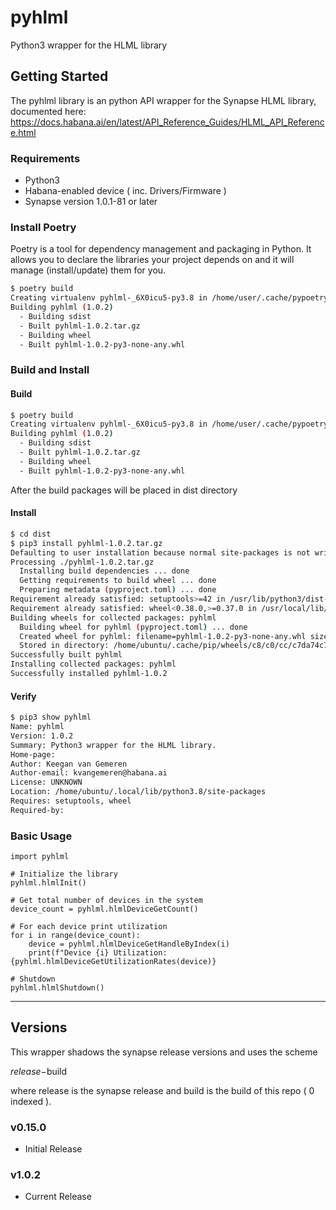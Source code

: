 # pyhlml
Python3 wrapper for the HLML library

## Getting Started

The pyhlml library is an python API wrapper for the Synapse HLML library, documented here: https://docs.habana.ai/en/latest/API_Reference_Guides/HLML_API_Reference.html

### Requirements

- Python3
- Habana-enabled device ( inc. Drivers/Firmware )
- Synapse version 1.0.1-81 or later

### Install Poetry 
Poetry is a tool for dependency management and packaging in Python. It allows you to declare the libraries your project depends on and it will manage (install/update) them for you.

```bash
$ poetry build
Creating virtualenv pyhlml-_6X0icu5-py3.8 in /home/user/.cache/pypoetry/virtualenvs
Building pyhlml (1.0.2)
  - Building sdist
  - Built pyhlml-1.0.2.tar.gz
  - Building wheel
  - Built pyhlml-1.0.2-py3-none-any.whl
```

### Build and Install

#### Build
```bash
$ poetry build
Creating virtualenv pyhlml-_6X0icu5-py3.8 in /home/user/.cache/pypoetry/virtualenvs
Building pyhlml (1.0.2)
  - Building sdist
  - Built pyhlml-1.0.2.tar.gz
  - Building wheel
  - Built pyhlml-1.0.2-py3-none-any.whl
```
After the build packages will be placed in dist directory

#### Install
```bash
$ cd dist
$ pip3 install pyhlml-1.0.2.tar.gz
Defaulting to user installation because normal site-packages is not writeable
Processing ./pyhlml-1.0.2.tar.gz
  Installing build dependencies ... done
  Getting requirements to build wheel ... done
  Preparing metadata (pyproject.toml) ... done
Requirement already satisfied: setuptools>=42 in /usr/lib/python3/dist-packages (from pyhlml==1.0.2) (45.2.0)
Requirement already satisfied: wheel<0.38.0,>=0.37.0 in /usr/local/lib/python3.8/dist-packages (from pyhlml==1.0.2) (0.37.0)
Building wheels for collected packages: pyhlml
  Building wheel for pyhlml (pyproject.toml) ... done
  Created wheel for pyhlml: filename=pyhlml-1.0.2-py3-none-any.whl size=9934 sha256=5539825e857d6ae0208cf47aa6a885f077ed7720607fdd24f8804ae6f2586ad0
  Stored in directory: /home/ubuntu/.cache/pip/wheels/c8/c0/cc/c7da74c7afffa9f794b952092baf2fd0b8a4e962e2537c3d35
Successfully built pyhlml
Installing collected packages: pyhlml
Successfully installed pyhlml-1.0.2
```

#### Verify
```bash
$ pip3 show pyhlml
Name: pyhlml
Version: 1.0.2
Summary: Python3 wrapper for the HLML library.
Home-page:
Author: Keegan van Gemeren
Author-email: kvangemeren@habana.ai
License: UNKNOWN
Location: /home/ubuntu/.local/lib/python3.8/site-packages
Requires: setuptools, wheel
Required-by:
```

### Basic Usage

```python3
import pyhlml

# Initialize the library
pyhlml.hlmlInit()

# Get total number of devices in the system
device_count = pyhlml.hlmlDeviceGetCount()

# For each device print utilization
for i in range(device_count):
    device = pyhlml.hlmlDeviceGetHandleByIndex(i)
    print(f"Device {i} Utilization: {pyhlml.hlmlDeviceGetUtilizationRates(device)}

# Shutdown
pyhlml.hlmlShutdown()
```

---

## Versions

This wrapper shadows the synapse release versions and uses the scheme

$release-$build

where release is the synapse release and build is the build of this repo ( 0 indexed ).

### v0.15.0
- Initial Release

### v1.0.2
- Current Release
